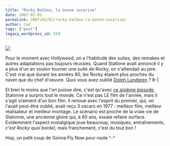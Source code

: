 ```yaml
---
title: "Rocky Balboa, la bonne surprise"
date: 2007-02-01
permalink: 2007/02/01/rocky-balboa-la-bonne-surprise/
author: Ced
tags: ["post"]
legacy_wordpress_id: 559
---
```


<a href="http://www.mgm.com/rocky_balboa/" hreflang="fr"><img src="https://64k.be/wp-content/uploads/2006/cinema/rocky-balboa.jpg" /></a>

Pour le moment avec Hollywood, on a l'habitude des suites, des remakes et autres adaptations pas toujours réussies. Quand Stallone avait annoncé il y a plus d'un an vouloir tourner une suite de Rocky, on s'attendait au pire. C'est vrai que durant les années 80, les Rocky étaient plus proches du navet que du chef d'oeuvre. Quoi vous avez oublié <a href="http://french.imdb.com/name/nm0000185/" hreflang="en">Dolph Lundgren</a> ?  8-|

<!-- excerpt -->

Et bien le moins que l'on puisse dire, c'est qu'avec <a href="http://www.mgm.com/rocky_balboa/" hreflang="en">ce sixième épisode</a>, Stalonne a surpris tout le monde. Ce n'est pas LE film de l'année, mais il s'agit vraiment d'un bon film. Il renoue avec l'esprit du premier, qui, on l'avait peut-être oublié, avait reçu 3 oscars en 1977 : meilleur film, meilleur réalisateur et meilleur montage. Le scénario est proche de la vraie vie de Stalonne, une ancienne gloire qui, à 60 ans, essaie refaire surface. Evidemment l'aspect nostalgique joue beaucoup, musiques, entraînements, _c'est Rocky quoi bordel_, mais franchement, c'est du tout bon !

Hop, un petit coup de Gonna Fly Now pour route ^-^

<ibed style="margin-left: 12px" type="application/x-shockwave-flash" allowscriptaccess="always" width="180px" height="23px" bgcolor="#3A3A3A" id="radioblog_player_0" flashvars="id=0&amp;filepath=http%3A%2F%2Fwww.wolf-graphisme.com%2Fradio.blog%2Fsounds%2FRocky%20-%20gonna%20fly%20now.mp3.rbs&amp;colors=body:#3A3A3A;border:#4F4F4F;button:#484848;player_text:#FFFFFF;playlist_text:#999999;"></ibed>
